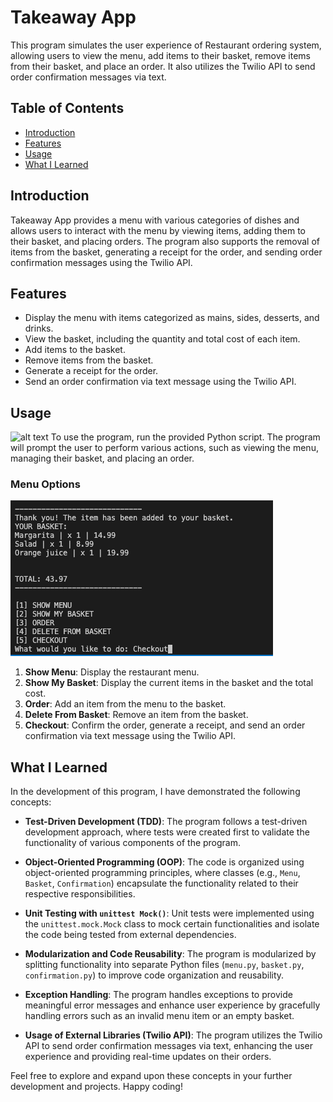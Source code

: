 # Takeaway App

This program simulates the user experience of Restaurant ordering system, allowing users to view the menu, add items to their basket, remove items from their basket, and place an order. It also utilizes the Twilio API to send order confirmation messages via text.

## Table of Contents

- [Introduction](#introduction)
- [Features](#features)
- [Usage](#usage)
- [What I Learned](#what-i-learned)

## Introduction

Takeaway App provides a menu with various categories of dishes and allows users to interact with the menu by viewing items, adding them to their basket, and placing orders. The program also supports the removal of items from the basket, generating a receipt for the order, and sending order confirmation messages using the Twilio API.

## Features


- Display the menu with items categorized as mains, sides, desserts, and drinks.
- View the basket, including the quantity and total cost of each item.
- Add items to the basket.
- Remove items from the basket.
- Generate a receipt for the order.
- Send an order confirmation via text message using the Twilio API.

## Usage
![alt text]()
To use the program, run the provided Python script. The program will prompt the user to perform various actions, such as viewing the menu, managing their basket, and placing an order.

### Menu Options

![alt text](https://github.com/xAmiBa/Takeaway_app/blob/0815772c76f421321d834c1f48b77d64bd4ee4c2/Screenshot%202023-09-27%20at%2021.18.07.png)

1. **Show Menu**: Display the restaurant menu.
2. **Show My Basket**: Display the current items in the basket and the total cost.
3. **Order**: Add an item from the menu to the basket.
4. **Delete From Basket**: Remove an item from the basket.
5. **Checkout**: Confirm the order, generate a receipt, and send an order confirmation via text message using the Twilio API.
## What I Learned

In the development of this program, I have demonstrated the following concepts:

- **Test-Driven Development (TDD)**: The program follows a test-driven development approach, where tests were created first to validate the functionality of various components of the program.

- **Object-Oriented Programming (OOP)**: The code is organized using object-oriented programming principles, where classes (e.g., `Menu`, `Basket`, `Confirmation`) encapsulate the functionality related to their respective responsibilities.

- **Unit Testing with `unittest Mock()`**: Unit tests were implemented using the `unittest.mock.Mock` class to mock certain functionalities and isolate the code being tested from external dependencies.

- **Modularization and Code Reusability**: The program is modularized by splitting functionality into separate Python files (`menu.py`, `basket.py`, `confirmation.py`) to improve code organization and reusability.

- **Exception Handling**: The program handles exceptions to provide meaningful error messages and enhance user experience by gracefully handling errors such as an invalid menu item or an empty basket.

- **Usage of External Libraries (Twilio API)**: The program utilizes the Twilio API to send order confirmation messages via text, enhancing the user experience and providing real-time updates on their orders.

Feel free to explore and expand upon these concepts in your further development and projects. Happy coding!
